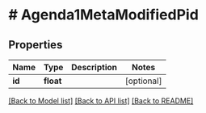 # # Agenda1MetaModifiedPid

## Properties

Name | Type | Description | Notes
------------ | ------------- | ------------- | -------------
**id** | **float** |  | [optional]

[[Back to Model list]](../../README.md#models) [[Back to API list]](../../README.md#endpoints) [[Back to README]](../../README.md)
